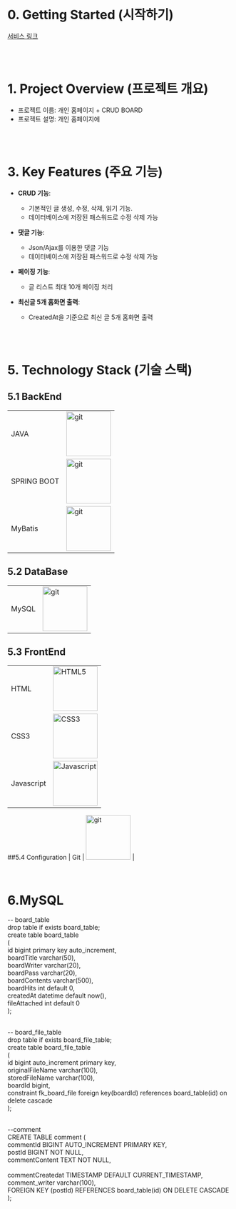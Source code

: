 

<br/>
<br/>

# 0. Getting Started (시작하기)
[서비스 링크](http://localhost:8080/)

<br/>
<br/>

# 1. Project Overview (프로젝트 개요)
- 프로젝트 이름: 개인 홈페이지 + CRUD BOARD
- 프로젝트 설명: 개인 홈페이지에 

<br/>
<br/>


# 3. Key Features (주요 기능)
- **CRUD 기능**:
  - 기본적인 글 생성, 수정, 삭제, 읽기 기능.
  - 데이터베이스에 저장된 패스워드로 수정 삭제 가능

- **댓글 기능**:
  - Json/Ajax를 이용한 댓글 기능
  - 데이터베이스에 저장된 패스워드로 수정 삭제 가능

- **페이징 기능**:
  - 글 리스트 최대 10개 페이징 처리

- **최신글 5개 홈화면 출력**:
  - CreatedAt을 기준으로 최신 글 5개 홈화면 출력


<br/>
<br/>



# 5. Technology Stack (기술 스택)
## 5.1 BackEnd
|  |  |
|-----------------|-----------------|
| JAVA    |  <img src="https://github.com/user-attachments/assets/c39f5ffd-6fdf-42a6-862b-e12b3f3d4ac8" alt="git" width="100">    |
| SPRING BOOT    |  <img src="(https://github.com/user-attachments/assets/0511f24d-1dc5-4685-bdac-9673cdecfa07" alt="git" width="100">    |
| MyBatis    |  <img src="https://github.com/user-attachments/assets/6d90a6b5-ce72-40be-8c83-b38c52336920" alt="git" width="100">    |

## 5.2 DataBase
|  |  |
|-----------------|-----------------|
| MySQL    |  <img src="[https://github.com/user-attachments/assets/483abc38-ed4d-487c-b43a-3963b33430e6](https://github.com/user-attachments/assets/e9329ff4-1290-479f-baf9-de1dc7fe103a)" alt="git" width="100">    |

## 5.3 FrontEnd
|  |  |
|-----------------|-----------------|
| HTML    |<img src="https://github.com/user-attachments/assets/2e122e74-a28b-4ce7-aff6-382959216d31" alt="HTML5" width="100">| 
| CSS3   |   <img src="https://github.com/user-attachments/assets/c531b03d-55a3-40bf-9195-9ff8c4688f13" alt="CSS3" width="100">|
| Javascript    |  <img src="https://github.com/user-attachments/assets/4a7d7074-8c71-48b4-8652-7431477669d1" alt="Javascript" width="100"> | 

##5.4 Configuration
| Git    |  <img src="https://github.com/user-attachments/assets/483abc38-ed4d-487c-b43a-3963b33430e6" alt="git" width="100">    |
<br/>





<br/>


# 6.MySQL


-- board_table<br/>
 drop table if exists board_table;<br/>
 create table board_table<br/>
 (<br/>
	id bigint primary key auto_increment,<br/>
    boardTitle varchar(50),<br/>
    boardWriter varchar(20),<br/>
    boardPass varchar(20),<br/>
    boardContents varchar(500),<br/>
    boardHits int default 0,<br/>
    createdAt datetime default now(), <br/>
    fileAttached int default 0<br/>
);<br/><br/>



-- board_file_table<br/>
drop table if exists board_file_table;<br/>
create table board_file_table<br/>
(<br/>
    id	bigint auto_increment primary key,<br/>
    originalFileName varchar(100),<br/>
    storedFileName varchar(100),<br/>
    boardId bigint,<br/>
    constraint fk_board_file foreign key(boardId) references board_table(id) on delete cascade<br/>
);<br/><br/>


--comment<br/>
CREATE TABLE comment (<br/>
    commentId BIGINT AUTO_INCREMENT PRIMARY KEY,  <br/>
	postId BIGINT NOT NULL,<br/>
    commentContent TEXT NOT NULL,         <br/>        
    commentCreatedat TIMESTAMP DEFAULT CURRENT_TIMESTAMP, <br/>
    comment_writer varchar(100),<br/>
    FOREIGN KEY (postId) REFERENCES board_table(id) ON DELETE CASCADE <br/>
);<br/>
